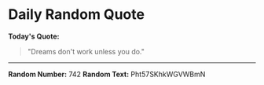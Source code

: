 # Daily Random Quote

**Today's Quote:**
> "Dreams don't work unless you do."

---

**Random Number:** 742
**Random Text:** Pht57SKhkWGVWBmN
